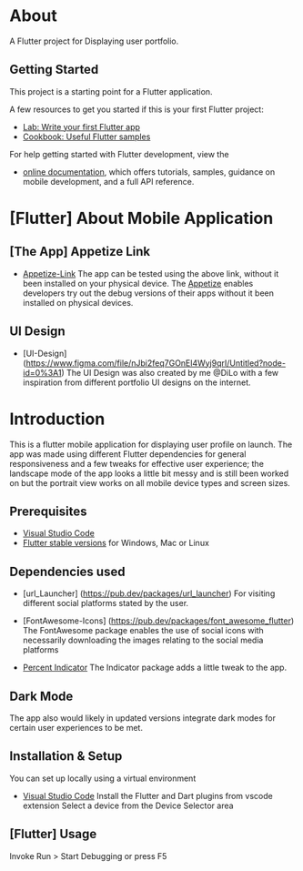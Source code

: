 # About

A Flutter project for Displaying user portfolio.

## Getting Started

This project is a starting point for a Flutter application.

A few resources to get you started if this is your first Flutter project:

- [Lab: Write your first Flutter app](https://docs.flutter.dev/get-started/codelab)
- [Cookbook: Useful Flutter samples](https://docs.flutter.dev/cookbook)

For help getting started with Flutter development, view the

- [online documentation](https://docs.flutter.dev/), which offers tutorials, samples, guidance on mobile development, and a full API reference.

# [Flutter] About Mobile Application

## [The App] Appetize Link

- [Appetize-Link](https://appetize.io/app/fbyynikdyzck3nr6idwwbd4v3e?device=pixel4&osVersion=11.0&scale=75)
  The app can be tested using the above link, without it been installed on your physical device. The [Appetize](https://appetize.io) enables developers try out the debug versions of their apps without it been installed on physical devices.

## UI Design

- [UI-Design] (https://www.figma.com/file/nJbi2feq7GOnEl4Wyj9qrI/Untitled?node-id=0%3A1)
  The UI Design was also created by me @DiLo with a few inspiration from different portfolio UI designs on the internet.

# Introduction

This is a flutter mobile application for displaying user profile on launch. The app was made using different Flutter dependencies for general responsiveness and a few tweaks for effective user experience; the landscape mode of the app looks a little bit messy and is still been worked on but the portrait view works on all mobile device types and screen sizes.

## Prerequisites

- [Visual Studio Code](https://code.visualstudio.com/download)
- [Flutter stable versions](https://docs.flutter.dev/get-started/install) for Windows, Mac or Linux

## Dependencies used

- [url_Launcher] (https://pub.dev/packages/url_launcher)
  For visiting different social platforms stated by the user.

- [FontAwesome-Icons] (https://pub.dev/packages/font_awesome_flutter)
  The FontAwesome package enables the use of social icons with necessarily downloading the images relating to the social media platforms

- [Percent Indicator](https://pub.dev/packages/percent_indicator)
  The Indicator package adds a little tweak to the app.

## Dark Mode

The app also would likely in updated versions integrate dark modes for certain user experiences to be met.

## Installation & Setup

You can set up locally using a virtual environment

- [Visual Studio Code](https://code.visualstudio.com/download)
  Install the Flutter and Dart plugins from vscode extension
  Select a device from the Device Selector area

## [Flutter] Usage

Invoke Run > Start Debugging or press F5

